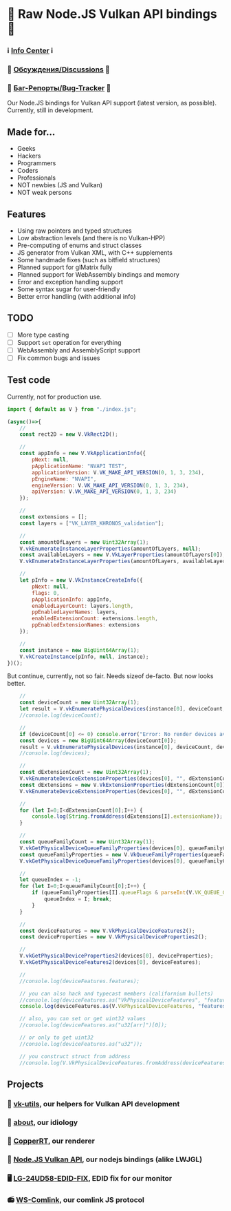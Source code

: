 # 🍵 Raw Node.JS Vulkan API bindings 🍵

### ℹ️ [Info Center](https://github.com/hydra2s-info) ℹ️ 
### 💬 [Обсуждения/Discussions](https://github.com/hydra2s-info/about/discussions) 💬
### 🐞 [Баг-Репорты/Bug-Tracker](https://github.com/hydra2s-info/about/issues) 🐞

Our Node.JS bindings for Vulkan API support (latest version, as possible). Currently, still in development. 

## Made for...

- Geeks
- Hackers
- Programmers
- Coders
- Professionals
- NOT newbies (JS and Vulkan)
- NOT weak persons

## Features

- Using raw pointers and typed structures
- Low abstraction levels (and there is no Vulkan-HPP)
- Pre-computing of enums and struct classes
- JS generator from Vulkan XML, with C++ supplements
- Some handmade fixes (such as bitfield structures)
- Planned support for glMatrix fully
- Planned support for WebAssembly bindings and memory
- Error and exception handling support
- Some syntax sugar for user-friendly
- Better error handling (with additional info)

## TODO

- [ ] More type casting
- [ ] Support `set` operation for everything
- [ ] WebAssembly and AssemblyScript support
- [ ] Fix common bugs and issues

## Test code

Currently, not for production use. 

```js
import { default as V } from "./index.js";

(async()=>{
    //
    const rect2D = new V.VkRect2D();

    //
    const appInfo = new V.VkApplicationInfo({
        pNext: null,
        pApplicationName: "NVAPI TEST",
        applicationVersion: V.VK_MAKE_API_VERSION(0, 1, 3, 234),
        pEngineName: "NVAPI",
        engineVersion: V.VK_MAKE_API_VERSION(0, 1, 3, 234),
        apiVersion: V.VK_MAKE_API_VERSION(0, 1, 3, 234)
    });

    //
    const extensions = [];
    const layers = ["VK_LAYER_KHRONOS_validation"];

    //
    const amountOfLayers = new Uint32Array(1);
    V.vkEnumerateInstanceLayerProperties(amountOfLayers, null);
    const availableLayers = new V.VkLayerProperties(amountOfLayers[0]);
    V.vkEnumerateInstanceLayerProperties(amountOfLayers, availableLayers);

    //
    let pInfo = new V.VkInstanceCreateInfo({
        pNext: null,
        flags: 0,
        pApplicationInfo: appInfo,
        enabledLayerCount: layers.length,
        ppEnabledLayerNames: layers,
        enabledExtensionCount: extensions.length,
        ppEnabledExtensionNames: extensions
    });

    // 
    const instance = new BigUint64Array(1);
    V.vkCreateInstance(pInfo, null, instance);
})();
```

But continue, currently, not so fair. Needs sizeof de-facto. But now looks better.

```js
    //
    const deviceCount = new Uint32Array(1);
    let result = V.vkEnumeratePhysicalDevices(instance[0], deviceCount, null);
    //console.log(deviceCount);

    //
    if (deviceCount[0] <= 0) console.error("Error: No render devices available!");
    const devices = new BigUint64Array(deviceCount[0]);
    result = V.vkEnumeratePhysicalDevices(instance[0], deviceCount, devices);
    //console.log(devices);

    //
    const dExtensionCount = new Uint32Array(1);
    V.vkEnumerateDeviceExtensionProperties(devices[0], "", dExtensionCount, null);
    const dExtensions = new V.VkExtensionProperties(dExtensionCount[0]);
    V.vkEnumerateDeviceExtensionProperties(devices[0], "", dExtensionCount, dExtensions);

    //
    for (let I=0;I<dExtensionCount[0];I++) {
        console.log(String.fromAddress(dExtensions[I].extensionName));
    }

    //
    const queueFamilyCount = new Uint32Array(1);
    V.vkGetPhysicalDeviceQueueFamilyProperties(devices[0], queueFamilyCount, null);
    const queueFamilyProperties = new V.VkQueueFamilyProperties(queueFamilyCount[0])
    V.vkGetPhysicalDeviceQueueFamilyProperties(devices[0], queueFamilyCount, queueFamilyProperties);

    //
    let queueIndex = -1;
    for (let I=0;I<queueFamilyCount[0];I++) {
        if (queueFamilyProperties[I].queueFlags & parseInt(V.VK_QUEUE_GRAPHICS_BIT)) {
            queueIndex = I; break;
        }
    }

    //
    const deviceFeatures = new V.VkPhysicalDeviceFeatures2();
    const deviceProperties = new V.VkPhysicalDeviceProperties2();

    //
    V.vkGetPhysicalDeviceProperties2(devices[0], deviceProperties);
    V.vkGetPhysicalDeviceFeatures2(devices[0], deviceFeatures);

    //
    //console.log(deviceFeatures.features);

    // you can also hack and typecast members (californium bullets)
    //console.log(deviceFeatures.as("VkPhysicalDeviceFeatures", "features"));
    console.log(deviceFeatures.as(V.VkPhysicalDeviceFeatures, "features"));

    // also, you can set or get uint32 values
    //console.log(deviceFeatures.as("u32[arr]")[0]);

    // or only to get uint32
    //console.log(deviceFeatures.as("u32"));

    // you construct struct from address
    //console.log(V.VkPhysicalDeviceFeatures.fromAddress(deviceFeatures.address()));
```

## Projects

### 📀 [vk-utils](https://github.com/hydra2s/vk-utils), our helpers for Vulkan API development 
### 🥀 [about](https://github.com/hydra2s-info/about), our idiology
### 🌋 [CopperRT](https://github.com/hydra2s/CopperRT), our renderer
### 🍵 [Node.JS Vulkan API](https://github.com/hydra2s/node-vulkan-api), our nodejs bindings (alike LWJGL)
### 🖥️ [LG-24UD58-EDID-FIX](https://github.com/hydra2s/LG-24UD58-EDID-FIX), EDID fix for our monitor
### 📻 [WS-Comlink](https://github.com/hydra2s/ws-comlink), our comlink JS protocol
